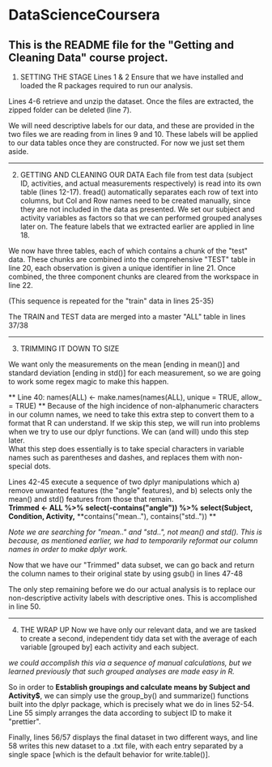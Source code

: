 # DataScienceCoursera

This is the README file for the "Getting and Cleaning Data" course project.
-------------------------------------------------------------------

1) SETTING THE STAGE
Lines 1 & 2 Ensure that we have installed and loaded the R packages required to run our analysis.

Lines 4-6 retrieve and unzip the dataset.  Once the files are extracted, the zipped folder can be deleted (line 7).

We will need descriptive labels for our data, and these are provided in the two files we are reading from in lines 9 and 10.  These labels will be applied to our data tables once they are constructed.  For now we just set them aside.

---------------------------------------------------------
2) GETTING AND CLEANING OUR DATA
Each file from test data (subject ID, activities, and actual measurements respectively) is read into its own table (lines 12-17).  fread() automatically separates each row of text into columns, but Col and Row names need to be created manually, since they are not included in the data as presented.  We set our subject and activity variables as factors so that we can performed grouped analyses later on.  The feature labels that we extracted earlier are applied in line 18.  

We now have three tables, each of which contains a chunk of the "test" data.  These chunks are combined into the comprehensive "TEST" table in line 20, each observation is given a unique identifier in line 21.  Once combined, the three component chunks are cleared from the workspace in line 22. 

(This sequence is repeated for the "train" data in lines 25-35)

The TRAIN and TEST data are merged into a master "ALL" table in lines 37/38

----------------------------------------------------------
3) TRIMMING IT DOWN TO SIZE

We want only the measurements on the mean [ending in mean()] and standard deviation [ending in std()] for each measurement, so we are going to work some regex magic to make this happen.  

** Line 40: names(ALL) <- make.names(names(ALL), unique = TRUE, allow_ = TRUE) **  Because of the high incidence of non-alphanumeric characters in our column names, we need to take this extra step to convert them to a format that R can understand.  If we skip this step, we will run into problems when we try to use our dplyr functions.  We can (and will) undo this step later.  
What this step does essentially is to take special characters in variable names such as parentheses and dashes, and replaces them with non-special dots.  

Lines 42-45 execute a sequence of two dplyr manipulations which a) remove unwanted features (the "angle" features), and b) selects only the mean() and std() features from those that remain.  
**Trimmed <- ALL %>%**
        **select(-contains("angle")) %>%**
        **select(Subject, Condition, Activity,** 
               **contains("mean.."), contains("std..")) **
               
*Note we are searching for "mean.." and "std..", not mean() and std().  This is because, as mentioned earlier, we had to temporarily reformat our column names in order to make dplyr work.*

Now that we have our "Trimmed" data subset, we can go back and return the column names to their original state by using gsub() in lines 47-48

The only step remaining before we do our actual analysis is to replace our non-descriptive activity labels with descriptive ones.  This is accomplished in line 50.

--------------------------------------
4) THE WRAP UP
Now we have only our relevant data, and we are tasked to create a second, independent tidy data set with the average of each variable [grouped by] each activity and each subject.

*we could accomplish this via a sequence of manual calculations, but we learned previously that such grouped analyses are made easy in R.*     

So in order to **Establish groupings and calculate means by Subject and Activity$**, we can simply use the group_by() and summarize() functions built into the dplyr package, which is precisely what we do in lines 52-54.  
Line 55 simply arranges the data according to subject ID to make it "prettier". 

Finally, lines 56/57 displays the final dataset in two different ways, and line 58 writes this new dataset to a .txt file, with each entry separated by a single space [which is the default behavior for write.table()].  
